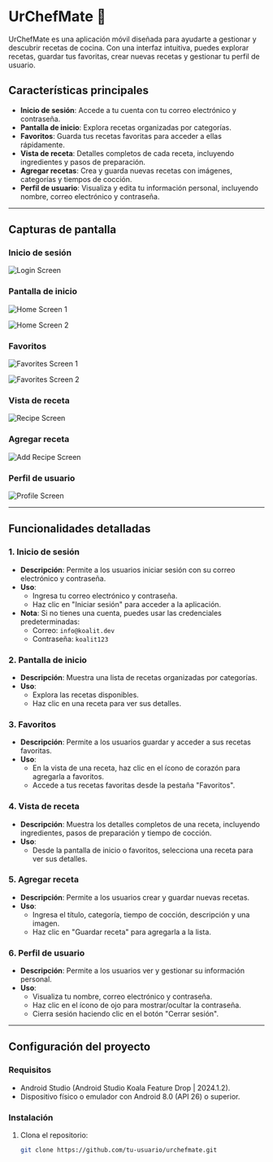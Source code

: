# UrChefMate 🍳

UrChefMate es una aplicación móvil diseñada para ayudarte a gestionar y descubrir recetas de cocina. Con una interfaz intuitiva, puedes explorar recetas, guardar tus favoritas, crear nuevas recetas y gestionar tu perfil de usuario.

## **Características principales**

- **Inicio de sesión**: Accede a tu cuenta con tu correo electrónico y contraseña.
- **Pantalla de inicio**: Explora recetas organizadas por categorías.
- **Favoritos**: Guarda tus recetas favoritas para acceder a ellas rápidamente.
- **Vista de receta**: Detalles completos de cada receta, incluyendo ingredientes y pasos de preparación.
- **Agregar recetas**: Crea y guarda nuevas recetas con imágenes, categorías y tiempos de cocción.
- **Perfil de usuario**: Visualiza y edita tu información personal, incluyendo nombre, correo electrónico y contraseña.

---

## **Capturas de pantalla**

### **Inicio de sesión**
![Login Screen](https://github.com/user-attachments/assets/9c359de8-f185-4cc5-b277-3990ebdb4e42)

### **Pantalla de inicio**
![Home Screen 1](https://github.com/user-attachments/assets/9d5d241f-9e79-43b1-884c-2f4fa6ab7f2d)

![Home Screen 2](https://github.com/user-attachments/assets/86d1d002-8a98-409e-964c-c74bc489e5a1)

### **Favoritos**
![Favorites Screen 1](https://github.com/user-attachments/assets/c3f5937b-ff50-495f-8712-9e8d8f9b2f95)

![Favorites Screen 2](https://github.com/user-attachments/assets/5f8476b6-3f11-47d7-be89-be6b590c4c96)

### **Vista de receta**
![Recipe Screen](https://github.com/user-attachments/assets/54f8b48f-0db0-4e46-b552-57d60f647abe)

### **Agregar receta**
![Add Recipe Screen](https://github.com/user-attachments/assets/fc3e38cf-194b-451c-81bd-3299ada7fc5e)

### **Perfil de usuario**
![Profile Screen](https://github.com/user-attachments/assets/7b30d223-6be6-4673-b5e2-b2605fe52920)

---

## **Funcionalidades detalladas**

### **1. Inicio de sesión**
- **Descripción**: Permite a los usuarios iniciar sesión con su correo electrónico y contraseña.
- **Uso**:
  - Ingresa tu correo electrónico y contraseña.
  - Haz clic en "Iniciar sesión" para acceder a la aplicación.
- **Nota**: Si no tienes una cuenta, puedes usar las credenciales predeterminadas:
  - Correo: `info@koalit.dev`
  - Contraseña: `koalit123`

### **2. Pantalla de inicio**
- **Descripción**: Muestra una lista de recetas organizadas por categorías.
- **Uso**:
  - Explora las recetas disponibles.
  - Haz clic en una receta para ver sus detalles.

### **3. Favoritos**
- **Descripción**: Permite a los usuarios guardar y acceder a sus recetas favoritas.
- **Uso**:
  - En la vista de una receta, haz clic en el ícono de corazón para agregarla a favoritos.
  - Accede a tus recetas favoritas desde la pestaña "Favoritos".

### **4. Vista de receta**
- **Descripción**: Muestra los detalles completos de una receta, incluyendo ingredientes, pasos de preparación y tiempo de cocción.
- **Uso**:
  - Desde la pantalla de inicio o favoritos, selecciona una receta para ver sus detalles.

### **5. Agregar receta**
- **Descripción**: Permite a los usuarios crear y guardar nuevas recetas.
- **Uso**:
  - Ingresa el título, categoría, tiempo de cocción, descripción y una imagen.
  - Haz clic en "Guardar receta" para agregarla a la lista.

### **6. Perfil de usuario**
- **Descripción**: Permite a los usuarios ver y gestionar su información personal.
- **Uso**:
  - Visualiza tu nombre, correo electrónico y contraseña.
  - Haz clic en el ícono de ojo para mostrar/ocultar la contraseña.
  - Cierra sesión haciendo clic en el botón "Cerrar sesión".

---

## **Configuración del proyecto**

### **Requisitos**
- Android Studio (Android Studio Koala Feature Drop | 2024.1.2).
- Dispositivo físico o emulador con Android 8.0 (API 26) o superior.

### **Instalación**
1. Clona el repositorio:
   ```bash
   git clone https://github.com/tu-usuario/urchefmate.git
